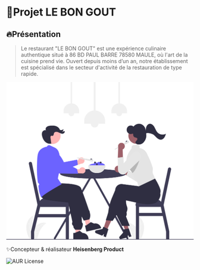 # 🚀Projet LE BON GOUT
## 🔥Présentation
>Le restaurant "LE BON GOUT" est une expérience culinaire authentique situé à 86 BD PAUL BARRE 78580 MAULE, où l'art de la cuisine prend vie.
Ouvert depuis moins d’un an, notre établissement est spécialisé dans le secteur d'activité de la restauration de type rapide.


![cover](./asset/cover.svg)

✨Concepteur &amp; réalisateur **Heisenberg Product**

![AUR License](https://img.shields.io/aur/license/c)
